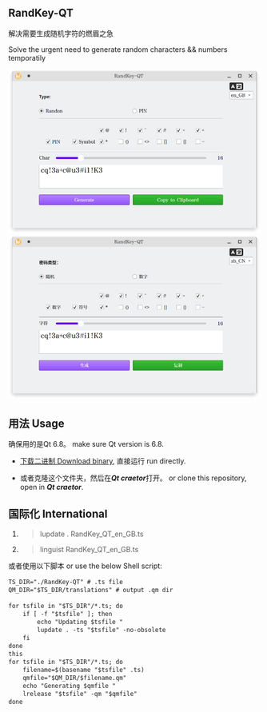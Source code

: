 RandKey-QT
---

解决需要生成随机字符的燃眉之急

Solve the urgent need to generate random characters && numbers temporatily

![](screenshot-en.png)
![](screenshot-zh.png)

用法 Usage
---

确保用的是Qt 6.8。 make sure Qt version is 6.8.

- [下载二进制 Download binary](https://github.com/foreverlz1111/RandKey-QT/releases), 直接运行 run directly.


- 或者克隆这个文件夹，然后在***Qt craetor***打开。 or clone this repository, open in ***Qt craetor***.


国际化 International
---

1. > lupdate . RandKey_QT_en_GB.ts

2. > linguist RandKey_QT_en_GB.ts

或者使用以下脚本 or use the below Shell script:
```
TS_DIR="./RandKey-QT" # .ts file
QM_DIR="$TS_DIR/translations" # output .qm dir

for tsfile in "$TS_DIR"/*.ts; do
    if [ -f "$tsfile" ]; then
        echo "Updating $tsfile "
        lupdate . -ts "$tsfile" -no-obsolete
    fi
done
this
for tsfile in "$TS_DIR"/*.ts; do
    filename=$(basename "$tsfile" .ts)   
    qmfile="$QM_DIR/$filename.qm"      
    echo "Generating $qmfile "
    lrelease "$tsfile" -qm "$qmfile"
done
```